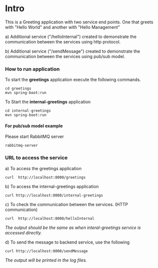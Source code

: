 # Intro
This is a Greeting application with two service end points. One that greets with "Hello World" and another with "Hello Management"

a) Additional service ("/helloInternal") created to demonstrate the communication between the services using http protocol. 

b) Additional service ("/sendMessage") created to demonstrate the communication between the services using pub/sub model.
### How to run application

To start the **greetings** application execute the following commands.

	cd greetings
	mvn spring-boot:run
	

To Start the **internal-greetings** application
	
	cd internal-greetings
	mvn spring-boot:run
	
#### For pub/sub model example
Please start RabbitMQ server
	
	rabbitmq-server
	
	
### URL to access the service

a) To access the greetings application
	
	curl  http://localhost:8000/greetings


b) To access the internal-greetings application

	curl http://localhost:8080/internal-greetings
	

c) To check the communication between the services. (HTTP communication)

	curl  http://localhost:8000/helloInternal
	
*The output should be the same as when interal-greetings service is accessed directly.*


d) To send the message to backend service, use the following

	curl http://localhost:8000/sendMessage
	
*The output will be printed in the log files.*